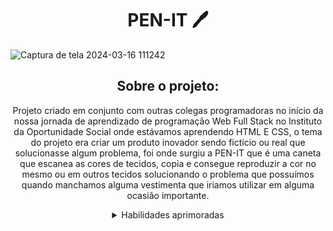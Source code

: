 <h1 align="center"> PEN-IT 🖊️ </h1>

<div>
  
 ![Captura de tela 2024-03-16 111242](https://github.com/MarianaRodriguesTech/Curso-Dev-Web-Full-Stack/assets/141480630/68e39f13-c64f-4f49-bd94-84077aa74362)

</div>

<div align="center">

## Sobre o projeto:

Projeto criado em conjunto com outras colegas programadoras no início da nossa jornada de aprendizado de programação Web Full Stack no Instituto da Oportunidade Social onde estávamos aprendendo HTML E CSS, o tema do projeto era criar um produto inovador sendo fictício ou real que solucionasse algum problema, foi onde surgiu a PEN-IT que é uma caneta que escanea as cores de tecidos, copia e consegue reproduzir a cor no mesmo ou em outros tecidos solucionando o problema que possuímos quando manchamos alguma vestimenta que iriamos utilizar em alguma ocasião importante.
<details>
  
<summary>Habilidades aprimoradas</summary>
  
- HTML

- CSS
  
</details>

</div>
